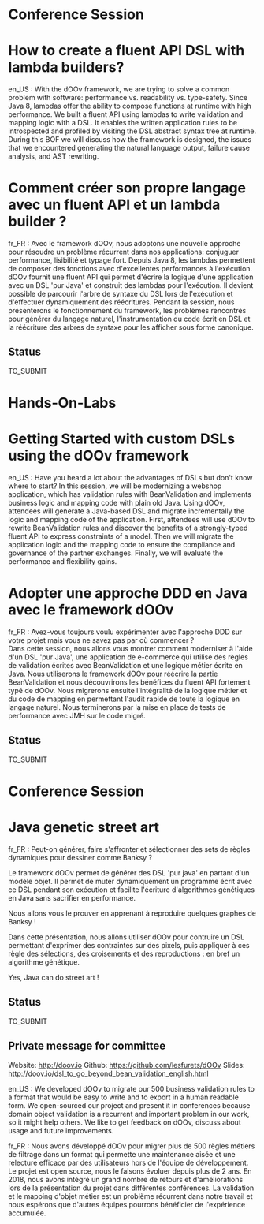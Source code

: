 # Conference Session

# How to create a fluent API DSL with lambda builders? 

en_US : With the dOOv framework, we are trying to solve a common problem with software: 
performance vs. readability vs. type-safety. Since Java 8, lambdas offer the 
ability to compose functions at runtime with high performance. We built a 
fluent API using lambdas to write validation and mapping logic with a DSL. It 
enables the written application rules to be introspected and profiled by 
visiting the DSL abstract syntax tree at runtime. During this BOF we will 
discuss how the framework is designed, the issues that we encountered 
generating the natural language output, failure cause analysis, and AST 
rewriting.

# Comment créer son propre langage avec un fluent API et un lambda builder ?

fr_FR : Avec le framework dOOv, nous adoptons une nouvelle approche pour résoudre un problème
récurrent dans nos applications: conjuguer performance, lisibilité et typage fort.
Depuis Java 8, les lambdas permettent de composer des fonctions avec d'excellentes performances à l'exécution.
dOOv fournit une fluent API qui permet d'écrire la logique d'une application avec un DSL 'pur Java' 
et construit des lambdas pour l'exécution.
Il devient possible de parcourir l'arbre de syntaxe du DSL lors de l'exécution et d'effectuer dynamiquement
des réécritures. Pendant la session, nous présenterons le fonctionnement du framework,
les problèmes rencontrés pour générer du langage naturel, l'instrumentation du code écrit en DSL et 
la réécriture des arbres de syntaxe pour les afficher sous forme canonique.

## Status 

TO_SUBMIT

# Hands-On-Labs

# Getting Started with custom DSLs using the dOOv framework

en_US : Have you heard a lot about the advantages of DSLs but don't know where to 
start? In this session, we will be modernizing a webshop application,
which has validation rules with BeanValidation and implements 
business logic and mapping code with plain old Java. Using dOOv, 
attendees will generate a Java-based DSL and migrate incrementally the 
logic and mapping code of the application. First, attendees will use 
dOOv to rewrite BeanValidation rules and discover the benefits of a 
strongly-typed fluent API to express constraints of a model.
Then we will migrate the application logic and the mapping code to ensure 
the compliance and governance of the partner exchanges. Finally, we will 
evaluate the performance and flexibility gains.

# Adopter une approche DDD en Java avec le framework dOOv

fr_FR : 
Avez-vous toujours voulu expérimenter avec l'approche DDD sur votre projet 
mais vous ne savez pas par où commencer ?  
Dans cette session, nous allons vous montrer comment moderniser à l'aide d'un
DSL 'pur Java', une application de e-commerce qui utilise des règles de validation
écrites avec BeanValidation et une logique métier écrite en Java.
Nous utiliserons le framework dOOv pour réécrire la partie BeanValidation et nous
découvrirons les bénéfices du fluent API fortement typé de dOOv.
Nous migrerons ensuite l'intégralité de la logique métier et du code de mapping en
permettant l'audit rapide de toute la logique en langage naturel.
Nous terminerons par la mise en place de tests de performance avec JMH sur le code migré.

## Status

TO_SUBMIT

# Conference Session

# Java genetic street art

fr_FR : Peut-on générer, faire s'affronter et sélectionner des sets de règles dynamiques
pour dessiner comme Banksy ?

Le framework dOOv permet de générer des DSL 'pur java' en partant d'un modèle objet.
Il permet de muter dynamiquement un programme écrit avec ce DSL pendant son exécution et facilite
l'écriture d'algorithmes génétiques en Java sans sacrifier en performance.

Nous allons vous le prouver en apprenant à reproduire quelques graphes de Banksy !

Dans cette présentation, nous allons utiliser dOOv pour contruire un DSL permettant d'exprimer des contraintes sur des pixels,
puis appliquer à ces règle des sélections, des croisements et des reproductions : en bref un algorithme génétique. 

Yes, Java can do street art !

## Status

TO_SUBMIT

## Private message for committee

Website: http://doov.io
Github: https://github.com/lesfurets/dOOv
Slides: http://doov.io/dsl_to_go_beyond_bean_validation_english.html



en_US : We developed dOOv to migrate our 500 business validation rules to a format that
would be easy to write and to export in a human readable form. We open-sourced
our project and present it in conferences because domain object validation is a
recurrent and important problem in our work, so it might help others. We like
to get feedback on dOOv, discuss about usage and future improvements.

fr_FR : Nous avons développé dOOv pour migrer plus de 500 règles métiers de filtrage dans un
format qui permette une maintenance aisée et une relecture efficace par des utilisateurs
hors de l'équipe de développement. Le projet est open source, nous le faisons évoluer depuis
plus de 2 ans.
En 2018, nous avons intégré un grand nombre de retours et d'améliorations lors de la
présentation du projet dans différentes conférences.
La validation et le mapping d'objet métier est un problème récurrent dans notre travail et
nous espérons que d'autres équipes pourrons bénéficier de l'expérience accumulée.
